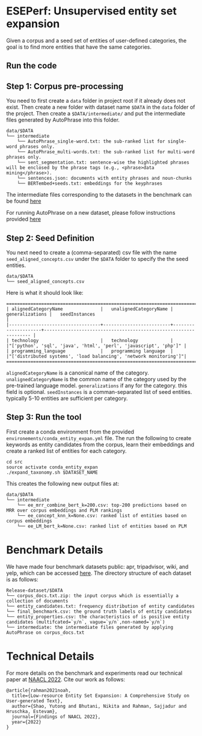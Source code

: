 # ESEPerf: Unsupervised entity set expansion 

Given a corpus and a seed set of entities of user-defined categories, the goal is to find more entities that have the same categories.

## Run the code

## Step 1: Corpus pre-processing

You need to first create a `data` folder in project root if it already does not exist. Then create a new folder with dataset name `$DATA` in the `data` folder of the project. Then create a `$DATA/intermediate/` and put the intermediate files generated by AutoPhrase into this folder. 

```
data/$DATA
└── intermediate
    └── AutoPhrase_single-word.txt: the sub-ranked list for single-word phrases only.
    └── AutoPhrase_multi-words.txt: the sub-ranked list for multi-word phrases only.
    └── sent_segmentation.txt: sentence-wise the highlighted phrases will be enclosed by the phrase tags (e.g., <phrase>data mining</phrase>).
    └── sentences.json: documents with entity phrases and noun-chunks
    └── BERTembed+seeds.txt: embeddings for the keyphrases
``` 

The intermediate files corresponding to the datasets in the benchmark can be found [here](https://drive.google.com/drive/folders/1qXg-UHxJffjHpbHumxo4UJtt1Rl_ecd6)

For running AutoPhrase on a new dataset, please follow instructions provided [here](https://github.com/shangjingbo1226/AutoPhrase)

## Step 2: Seed Definition

You next need to create a (comma-separated) csv file with the name `seed_aligned_concepts.csv` under the `$DATA` folder to specify the the seed entities. 

```
data/$DATA
└── seed_aligned_concepts.csv
```

Here is what it should look like:

```
=======================================================================================================================================================
| alignedCategoryName              |   unalignedCategoryName |      generalizations |   seedInstances                                                 |
|----------------------------------+-------------------------+---------------------+----------------------------------------------------------------- |
| technology                       |   technology            |                      |"['python', 'sql', 'java', 'html', 'perl', 'javascript', 'php']" |
| programming_language             |   programming language  |                      |"['distributed systems', 'load balancing', 'network monitoring']"|
=======================================================================================================================================================
```

`alignedCategoryName` is a canonical name of the category. `unalignedCategoryName` is the common name of the category used by the pre-trained language model. `generalizations` if any for the category. this field is optional. `seedInstances` is a comman-separated list of seed entities. typically 5-10 entities are sufficient per category. 

## Step 3: Run the tool

First create a conda environment from the provided `environements/conda_entity_expan.yml` file. The run the following to create keywords as entity candidates from the corpus, learn their embeddings and create a ranked list of entities for each category.
```
cd src
source activate conda_entity_expan
./expand_taxonomy.sh $DATASET_NAME
```

This creates the following new output files at: 

```
data/$DATA
└── intermediate
    └── ee_mrr_combine_bert_k=200.csv: top-200 predictions based on MRR over corpus embeddings and PLM rankings
    └── ee_concept_knn_k=None.csv: ranked list of entities based on corpus embeddings
    └── ee_LM_bert_k=None.csv: ranked list of entities based on PLM
```

# Benchmark Details

We have made four benchmark datasets public: apr, tripadvisor, wiki, and yelp, which can be accessed [here](https://drive.google.com/drive/folders/1qXg-UHxJffjHpbHumxo4UJtt1Rl_ecd6). The directory structure of each dataset is as follows:
```
Release-dataset/$DATA
└── corpus_docs.txt.zip: the input corpus which is essentially a collection of documents
└── entity_candidates.txt: frequency distribution of entity candidates
└── final_benchmark.csv: the ground truth labels of entity candidates
└── entity_properties.csv: the characteristics of is positive entity candidates (multifcated=`y/n`, vague=`y/n`,non-named=`y/n`)
└── intermediate: the intermediate files generated by applying AutoPhrase on corpus_docs.txt
```

# Technical Details
For more details on the benchmark and experiments read our technical paper at [NAACL 2022](https://openreview.net/forum?id=r3GMppibH-c). Cite our work as follows: 
```
@article{rahman2021noah,
  title={Low-resource Entity Set Expansion: A Comprehensive Study on User-generated Text},
  author={Shao, Yutong and Bhutani, Nikita and Rahman, Sajjadur and Hruschka, Estevam},
  journal={Findings of NAACL 2022},
  year={2022}
}
```

